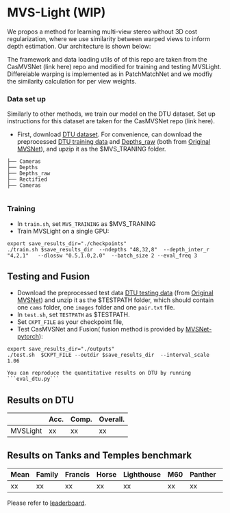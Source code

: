 # MVS-Light (WIP)

We propos a method for learning multi-view stereo without 3D cost regularization, where we use similarity between warped views to inform depth estimation.
Our architecture is shown below:

The framework and data loading utils of of this repo are taken from the CasMVSNet (link here) repo and modified for training and testing MVSLight.
Differeiable warping is implemented as in PatchMatchNet and we modfiy the similarity calculation for per view weights. 


### Data set up 
Similarly to other methods, we train our model on the DTU dataset.
Set up instructions for this dataset are taken for the CasMVSNet repo (link here).
* First, download [DTU dataset](https://roboimagedata.compute.dtu.dk/). For convenience, can download the preprocessed [DTU training data](https://drive.google.com/file/d/1eDjh-_bxKKnEuz5h-HXS7EDJn59clx6V/view)
 and [Depths_raw](https://virutalbuy-public.oss-cn-hangzhou.aliyuncs.com/share/cascade-stereo/CasMVSNet/dtu_data/dtu_train_hr/Depths_raw.zip) 
 (both from [Original MVSNet](https://github.com/YoYo000/MVSNet)), and upzip it as the $MVS_TRANING  folder.

```                
├── Cameras    
├── Depths
├── Depths_raw   
├── Rectified
├── Cameras                               
             
```
### Training
* In ``train.sh``, set ``MVS_TRAINING`` as $MVS_TRANING
* Train MVSLight on a single GPU:
```
export save_results_dir="./checkpoints"
./train.sh $save_results_dir  --ndepths "48,32,8"  --depth_inter_r "4,2,1"   --dlossw "0.5,1.0,2.0"  --batch_size 2 --eval_freq 3
```

## Testing and Fusion
* Download the preprocessed test data [DTU testing data](https://drive.google.com/open?id=135oKPefcPTsdtLRzoDAQtPpHuoIrpRI_) (from [Original MVSNet](https://github.com/YoYo000/MVSNet)) and unzip it as the $TESTPATH folder, which should contain one ``cams`` folder, one ``images`` folder and one ``pair.txt`` file.
* In ``test.sh``, set ``TESTPATH`` as $TESTPATH.
* Set ``CKPT_FILE``  as your checkpoint file, 
* Test CasMVSNet and Fusion( fusion method is provided by [MVSNet-pytorch](https://github.com/xy-guo/MVSNet_pytorch)): 
```
export save_results_dir="./outputs"
./test.sh  $CKPT_FILE --outdir $save_results_dir  --interval_scale 1.06

You can reproduce the quantitative results on DTU by running ```eval_dtu.py```
```
## Results on DTU
|                       | Acc.   | Comp.  | Overall. |
|-----------------------|--------|--------|----------|
| MVSLight        | xx  | xx  | xx    |


## Results on Tanks and Temples benchmark

| Mean   | Family | Francis | Horse  | Lighthouse | M60    | Panther | Playground | Train |
|--------|--------|---------|--------|------------|--------|---------|------------|-------|
| xx  | xx  | xx   | xx  | xx	  | xx  | xx   | xx	  | xx |

Please refer to [leaderboard](https://www.tanksandtemples.org/details/691/).

